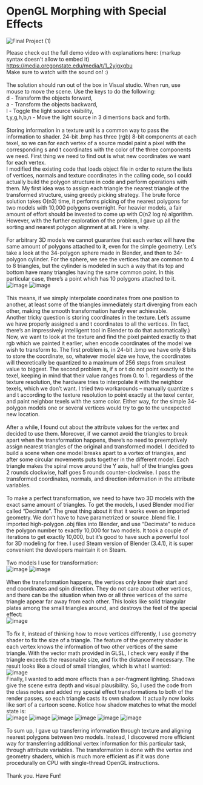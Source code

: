 # OpenGL Morphing with Special Effects
![Final Project (1)](https://github.com/EvgenyOvechnikov/OpenGLMorphingSpecialEffects/assets/61941266/a45a4096-7259-4871-b31f-e1714e775c59)<br/>

Please check out the full demo video with explanations here: (markup syntax doesn't allow to embed it)<br/>
https://media.oregonstate.edu/media/t/1_2yigxgbu<br/>
Make sure to watch with the sound on! :)<br/>
<br/>
The solution should run out of the box in Visual studio. When run, use mouse to move the scene. Use the keys to do the following:<br/>
d - Transform the objects forward,<br/>
a - Transform the objects backward,<br/>
l - Toggle the light source visibility,<br/>
t,y,g,h,b,n - Move the light source in 3 dimentions back and forth.<br/>
<br/>
Storing information in a texture unit is a common way to pass the information to shader. 24-bit .bmp has three (rgb) 8-bit components at each texel, so we can for each vertex of a source model paint a pixel with the corresponding s and t coordinates with the color of the three components we need. First thing we need to find out is what new coordinates we want for each vertex.</br>
I modified the existing code that loads object file in order to return the lists of vertices, normals and texture coordinates in the calling code, so I could actually build the polygon structure in code and perform operations with them. My first idea was to assign each triangle the nearest triangle of the transformed structure, using greedy picking strategy. The brute force solution takes O(n3) time, it performs picking of the nearest polygons for two models with 10,000 polygons overnight. For heavier models, a fair amount of effort should be invested to come up with O(n2 log n) algorithm. However, with the further exploration of the problem, I gave up all the sorting and nearest polygon alignment at all. Here is why.<br/>
<br/>
For arbitrary 3D models we cannot guarantee that each vertex will have the same amount of polygons attached to it, even for the simple geometry. Let’s take a look at the 34-polygon sphere made in Blender, and then to 34-polygon cylinder. For the sphere, we see the vertices that are common to 4 to 8 triangles, but the cylinder is modeled in such a way that its top and bottom have many triangles having the same common point. In this particular case, there’s a point which has 10 polygons attached to it.
![image](https://github.com/EvgenyOvechnikov/OpenGLMorphingSpecialEffects/assets/61941266/a754710f-98c2-4dac-800c-e1a45d068e80) 
![image](https://github.com/EvgenyOvechnikov/OpenGLMorphingSpecialEffects/assets/61941266/a2e0c276-1d7b-4d01-8c04-473c36a2024b)<br/>
<br/>
This means, if we simply interpolate coordinates from one position to another, at least some of the triangles immediately start diverging from each other, making the smooth transformation hardly ever achievable.<br/>
Another tricky question is storing coordinates in the texture. Let’s assume we have properly assigned s and t coordinates to all the vertices. (In fact, there’s an impressively intelligent tool in Blender to do that automatically.) Now, we want to look at the texture and find the pixel painted exactly to that rgb which we painted it earlier, when encode coordinates of the model we wish to transform to. The first problem is, in 24-bit .bmp we have only 8 bits to store the coordinate, so, whatever model size we have, the coordinates will theoretically be quantized to a maximum of 256 steps from smallest value to biggest. The second problem is, if s or t do not point exactly to the texel, keeping in mind that their value ranges from 0. to 1. regardless of the texture resolution, the hardware tries to interpolate it with the neighbor texels, which we don’t want. I tried two workarounds – manually quantize s and t according to the texture resolution to point exactly at the texel center, and paint neighbor texels with the same color. Either way, for the simple 34-polygon models one or several vertices would try to go to the unexpected new location.<br/>
<br/>
After a while, I found out about the attribute values for the vertex and decided to use them. Moreover, if we cannot avoid the triangles to break apart when the transformation happens, there’s no need to preemptively assign nearest triangles of the original and transformed model. I decided to build a scene when one model breaks apart to a vortex of triangles, and after some circular movements puts together in the different model. Each triangle makes the spiral move around the Y axis, half of the triangles goes 2 rounds clockwise, half goes 5 rounds counter-clockwise. I pass the transformed coordinates, normals, and direction information in the attribute variables.<br/>
<br/>
To make a perfect transformation, we need to have two 3D models with the exact same amount of triangles. To get the models, I used Blender modifier called “Decimate”. The great thing about it that it works even on imported geometry. We don’t have to have parametrized or source .blend file. I imported high-polygon .obj files into Blender, and use “Decimate” to reduce the polygon number to exactly 10,000 for two models. It took a couple of iterations to get exactly 10,000, but it’s good to have such a powerful tool for 3D modeling for free. I used Steam version of Blender (3.4.1), it is super convenient the developers maintain it on Steam.<br/>
<br/>
Two models I use for transformation:<br/>
![image](https://github.com/EvgenyOvechnikov/OpenGLMorphingSpecialEffects/assets/61941266/eb383ad2-c9e1-4f70-9257-24515bda836e) 
![image](https://github.com/EvgenyOvechnikov/OpenGLMorphingSpecialEffects/assets/61941266/186d9d7a-066c-4519-9657-b9b529f58184)<br/>
<br/>
When the transformation happens, the vertices only know their start and end coordinates and spin direction. They do not care about other vertices, and there can be the situation when two or all three vertices of the same triangle appear far away from each other. This looks like solid triangular plates among the small triangles around, and destroys the feel of the special effect:<br/>
![image](https://github.com/EvgenyOvechnikov/OpenGLMorphingSpecialEffects/assets/61941266/d26aebbd-d05a-4cca-bd73-3b4e5382b2a0)<br/>
<br/>
To fix it, instead of thinking how to move vertices differently, I use geometry shader to fix the size of a triangle. The feature of the geometry shader is each vertex knows the information of two other vertices of the same triangle. With the vector math provided in GLSL, I check very easily if the triangle exceeds the reasonable size, and fix the distance if necessary. The result looks like a cloud of small triangles, which is what I wanted:<br/>
![image](https://github.com/EvgenyOvechnikov/OpenGLMorphingSpecialEffects/assets/61941266/742e56a5-da3e-4ae6-b32b-ba969458ca0b)
<br/>
Finally, I wanted to add more effects than a per-fragment lighting. Shadows give the scene extra depth and visual plausibility. So, I used the code from the class notes and added my special effect transformations to both of the render passes, so each triangle casts its own shadow. It actually now looks like sort of a cartoon scene. Notice how shadow matches to what the model state is:<br/>
![image](https://github.com/EvgenyOvechnikov/OpenGLMorphingSpecialEffects/assets/61941266/b67e1a0e-df03-408f-9317-adb43e4143ba) 
![image](https://github.com/EvgenyOvechnikov/OpenGLMorphingSpecialEffects/assets/61941266/b175389b-8e24-445e-aa57-8eaaa4d61ca5) 
![image](https://github.com/EvgenyOvechnikov/OpenGLMorphingSpecialEffects/assets/61941266/1a294a1f-7df8-4f7e-9d48-816ddd409d5e) 
![image](https://github.com/EvgenyOvechnikov/OpenGLMorphingSpecialEffects/assets/61941266/4685bf6d-ab17-4db1-a785-6717077c0d80) 
![image](https://github.com/EvgenyOvechnikov/OpenGLMorphingSpecialEffects/assets/61941266/20b835f2-44a4-46bb-a352-8147f4c8a63f) 
![image](https://github.com/EvgenyOvechnikov/OpenGLMorphingSpecialEffects/assets/61941266/31c22553-250c-4d15-b865-51436d42c8ff)<br/>
<br/>
To sum up, I gave up transferring information through texture and aligning nearest polygons between two models. Instead, I discovered more efficient way for transferring additional vertex information for this particular task, through attribute variables. The transformation is done with the vertex and geometry shaders, which is much more efficient as if it was done procedurally on CPU with single-thread OpenGL instructions.<br/>
<br/>
Thank you. Have Fun!
